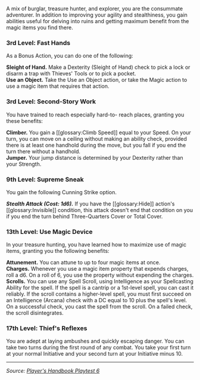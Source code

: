 A mix of burglar, treasure hunter, and explorer, you are the consummate adventurer. In addition to improving your agility and stealthiness, you gain abilities useful for delving into ruins and getting maximum benefit from the magic items you find there.

### 3rd Level: Fast Hands

As a Bonus Action, you can do one of the following:

**Sleight of Hand.** Make a Dexterity (Sleight of Hand) check to pick a lock or disarm a trap with Thieves' Tools or to pick a pocket.  
**Use an Object.** Take the Use an Object action, or take the Magic action to use a magic item that requires that action.

### 3rd Level: Second-Story Work

You have trained to reach especially hard-to- reach places, granting you these benefits:

**Climber.** You gain a [[glossary:Climb Speed]] equal to your Speed. On your turn, you can move on a ceiling without making an ability check, provided there is at least one handhold during the move, but you fall if you end the turn there without a handhold.  
**Jumper.** Your jump distance is determined by your Dexterity rather than your Strength.

### 9th Level: Supreme Sneak

You gain the following Cunning Strike option.

***Stealth Attack (Cost: 1d6).*** If you have the [[glossary:Hide]] action's [[glossary:Invisible]] condition, this attack doesn't end that condition on you if you end the turn behind Three-Quarters Cover or Total Cover.

### 13th Level: Use Magic Device

In your treasure hunting, you have learned how to maximize use of magic items, granting you the following benefits:

**Attunement.** You can attune to up to four magic items at once.  
**Charges.** Whenever you use a magic item property that expends charges, roll a d6. On a roll of 6, you use the property without expending the charges.  
**Scrolls.** You can use any Spell Scroll, using Intelligence as your Spellcasting Ability for the spell. If the spell is a cantrip or a 1st-level spell, you can cast it reliably. If the scroll contains a higher-level spell, you must first succeed on an Intelligence (Arcana) check with a DC equal to 10 plus the spell's level. On a successful check, you cast the spell from the scroll. On a failed check, the scroll disintegrates.

### 17th Level: Thief's Reflexes

You are adept at laying ambushes and quickly escaping danger. You can take two turns during the first round of any combat. You take your first turn at your normal Initiative and your second turn at your Initiative minus 10.

----

_Source: [Player's Handbook Playtest 6](https://www.dndbeyond.com/sources/ua/ph-playtest-6)_
